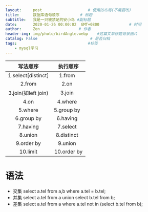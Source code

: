 ```yaml
---
layout:     post                    # 使用的布局(不需要改)
title:      数据库语句顺序         # 标题
subtitle:   我是一只被禁足的安小鸟 #副标题
date:       2020-01-26 00:00:02  GMT+0800             # 时间
author:     Zen                 # 作者
header-img: img/photo/birdAngle.webp    #这篇文章标题背景图片
catalog: False                       # 是否归档
tags:                               #标签
    - mysql学习
---
```


|写法顺序|执行顺序|
|:---:|:---:|
|1.select[distinct]|1.from  
|2.from|2.on  
|3.join(如left join)|3.join  
|4.on|4.where  
|5.where|5.group by  
|6.group by|6.having  
|7.having|7.select  
|8.union|8.distinct  
|9.order by|9.union  
|10.limit|10.order by

# 语法

+ 交集 select a.tel from a,b where a.tel = b.tel;
+ 并集 select a.tel from a union select b.tel from b;
+ 差集 select a.tel from a where a.tel not in (select b.tel from b);
